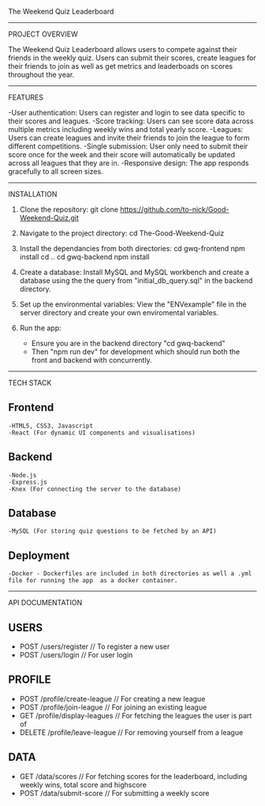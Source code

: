The Weekend Quiz Leaderboard
___________________________________________________________________________________________________________

PROJECT OVERVIEW

The Weekend Quiz Leaderboard allows users to compete against their friends in the weekly quiz. Users can submit their scores, create leagues for their friends to join as well as get metrics and leaderboads on scores throughout the year. 
___________________________________________________________________________________________________________
FEATURES

-User authentication: Users can register and login to see data specific to their scores and leagues. 
-Score tracking: Users can see score data across multiple metrics including weekly wins and total yearly score.
-Leagues: Users can create leagues and invite their friends to join the league to form different competitions.
-Single submission: User only need to submit their score once for the week and their score will automatically be updated across all leagues that they are in.
-Responsive design: The app responds gracefully to all screen sizes.

___________________________________________________________________________________________________________
INSTALLATION

1. Clone the repository:
    git clone https://github.com/to-nick/Good-Weekend-Quiz.git

2. Navigate to the project directory:
    cd The-Good-Weekend-Quiz

3. Install the dependancies from both directories:
    cd gwq-frontend
    npm install
    cd ..
    cd gwq-backend
    npm install

4. Create a database:
    Install MySQL and MySQL workbench and create a database using the the query from "initial_db_query.sql" in the backend directory.

4. Set up the environmental variables:
    View the "ENVexample" file in the server directory and create your own enviromental variables.

5. Run the app:
    - Ensure you are in the backend directory "cd gwq-backend"
    - Then "npm run dev" for development which should run both the front and backend with concurrently.

________________________________________________________________________________________________________________
TECH STACK

## Frontend
    -HTML5, CSS3, Javascript
    -React (For dynamic UI components and visualisations)

## Backend
    -Node.js
    -Express.js
    -Knex (For connecting the server to the database)

## Database
    -MySQL (For storing quiz questions to be fetched by an API)

## Deployment
    -Docker - Dockerfiles are included in both directories as well a .yml file for running the app  as a docker container.

_________________________________________________________________________________________________________________
API DOCUMENTATION

## USERS
- POST /users/register       // To register a new user
- POST /users/login          // For user login

## PROFILE
- POST /profile/create-league   // For creating a new league
- POST /profile/join-league     // For joining an existing league
- GET /profile/display-leagues  // For fetching the leagues the user is part of
- DELETE /profile/leave-league  // For removing yourself from a league

## DATA
- GET /data/scores              // For fetching scores for the leaderboard, including weekly wins, total score and highscore
- POST /data/submit-score       // For submitting a weekly score